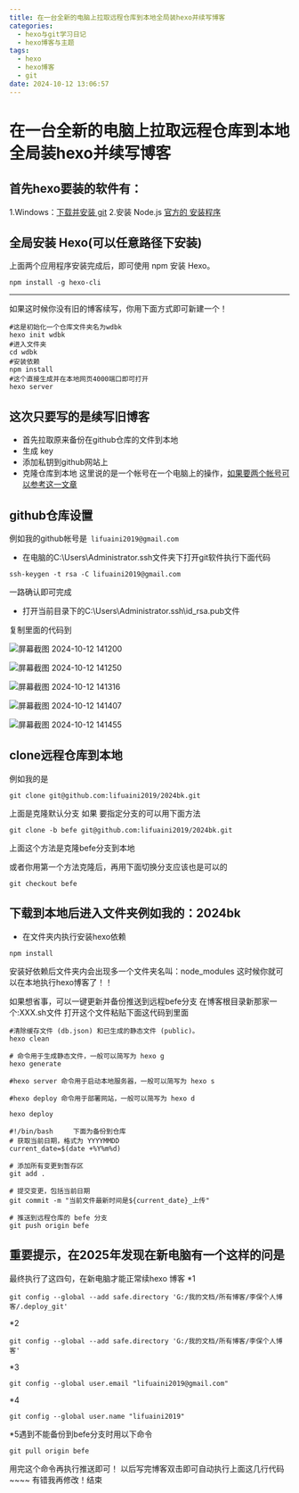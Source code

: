 ```yaml
---
title: 在一台全新的电脑上拉取远程仓库到本地全局装hexo并续写博客
categories:
  - hexo与git学习日记
  - hexo博客与主题
tags:
  - hexo
  - hexo博客
  - git
date: 2024-10-12 13:06:57
---
```


# 在一台全新的电脑上拉取远程仓库到本地全局装hexo并续写博客

## 首先hexo要装的软件有：
1.Windows：[下载并安装 git](https://git-scm.com/download/win)
2.安装 Node.js     [官方的 安装程序](https://nodejs.org/zh-cn/download/)

## 全局安装 Hexo(可以任意路径下安装)
上面两个应用程序安装完成后，即可使用 npm 安装 Hexo。
```
npm install -g hexo-cli
```
---
如果这时候你没有旧的博客续写，你用下面方式即可新建一个！

```
#这是初始化一个仓库文件夹名为wdbk
hexo init wdbk 
#进入文件夹
cd wdbk
#安装依赖
npm install
#这个直接生成并在本地网页4000端口即可打开
hexo server
```

## 这次只要写的是续写旧博客
* 首先拉取原来备份在github仓库的文件到本地
* 生成 key
* 添加私钥到github网站上
* 克隆仓库到本地
这里说的是一个帐号在一个电脑上的操作，[如果要两个帐号可以参考这一文章](2024/09/25/hexo与git学习日记/github使用/两个git帐号在本地电脑设置密码)

## github仓库设置
例如我的github帐号是` lifuaini2019@gmail.com`
* 在电脑的C:\Users\Administrator\.ssh文件夹下打开git软件执行下面代码
```
ssh-keygen -t rsa -C lifuaini2019@gmail.com
```
一路确认即可完成
* 打开当前目录下的C:\Users\Administrator\.ssh\id_rsa.pub文件

复制里面的代码到

![屏幕截图 2024-10-12 141200](https://app.fekepj.com/list-tu/2024/10/12/0f71105a6a46cd267f3bf5c5713e9cfb.png)

![屏幕截图 2024-10-12 141250](https://app.fekepj.com/list-tu/2024/10/12/c714431e476fb4332607a3e7227917ab.png)

![屏幕截图 2024-10-12 141316](https://app.fekepj.com/list-tu/2024/10/12/bab816dc6831b9ec6ce177c1aeff27b0.png)

![屏幕截图 2024-10-12 141407](https://app.fekepj.com/list-tu/2024/10/12/7c3e242dc2154758aaee64d729d9b531.png)

![屏幕截图 2024-10-12 141455](https://app.fekepj.com/list-tu/2024/10/12/2a0271c544e7653272027b0820c9e960.png)

## clone远程仓库到本地
例如我的是
```
git clone git@github.com:lifuaini2019/2024bk.git
```
上面是克隆默认分支
如果 要指定分支的可以用下面方法
```
git clone -b befe git@github.com:lifuaini2019/2024bk.git
```
上面这个方法是克隆befe分支到本地

或者你用第一个方法克隆后，再用下面切换分支应该也是可以的
```
git checkout befe
```

## 下载到本地后进入文件夹例如我的：2024bk
* 在文件夹内执行安装hexo依赖
```
npm install
```
安装好依赖后文件夹内会出现多一个文件夹名叫：node_modules
这时候你就可以在本地执行hexo博客了！！

如果想省事，可以一键更新并备份推送到远程befe分支
在博客根目录新那家一个:XXX.sh文件
打开这个文件粘贴下面这代码到里面
```
#清除缓存文件 (db.json) 和已生成的静态文件 (public)。
hexo clean

# 命令用于生成静态文件，一般可以简写为 hexo g
hexo generate

#hexo server 命令用于启动本地服务器，一般可以简写为 hexo s

#hexo deploy 命令用于部署网站，一般可以简写为 hexo d

hexo deploy

#!/bin/bash     下面为备份到仓库
# 获取当前日期，格式为 YYYYMMDD
current_date=$(date +%Y%m%d)
	
# 添加所有变更到暂存区
git add .
	
# 提交变更，包括当前日期
git commit -m "当前文件最新时间是${current_date}_上传"
	
# 推送到远程仓库的 befe 分支
git push origin befe

```
## 重要提示，在2025年发现在新电脑有一个这样的问是

最终执行了这四句，在新电脑才能正常续hexo 博客
*1
```
git config --global --add safe.directory 'G:/我的文档/所有博客/李保个人博客/.deploy_git'
```
*2
```
git config --global --add safe.directory 'G:/我的文档/所有博客/李保个人博客'
```
*3
```
git config --global user.email "lifuaini2019@gmail.com"
```
*4
```
git config --global user.name "lifuaini2019"
```
*5遇到不能备份到befe分支时用以下命令
```
git pull origin befe
```
用完这个命令再执行推送即可！
以后写完博客双击即可自动执行上面这几行代码~~~~
有错我再修改！结束